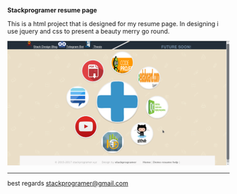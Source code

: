 
**Stackprogramer resume page**

This is a html project that is designed for my resume page. In designing i use jquery and css to present a
beauty merry  go round.

![stackprogramer](https://raw.githubusercontent.com/stackprogramer/stackprogramer.github.io/master/Demo.png "profile stackprogramer")


---
best regards
stackprogramer@gmail.com


